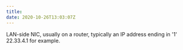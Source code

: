 ```yaml
---
title: 
date: 2020-10-26T13:03:07Z
---
```


LAN-side NIC, usually on a router, typically an IP address ending in '1'
22.33.4.1 for example.

